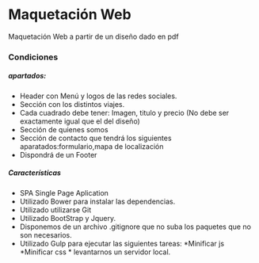 <h1>Maquetación Web</h1>

<p> Maquetación Web a partir de un diseño dado en pdf </p>

<h3>Condiciones</h3>

<h5>apartados:</h5>
<ul>
<li>Header con Menú y logos de las redes sociales.
<li>Sección con los distintos viajes.
<li>Cada cuadrado debe tener: Imagen, titulo y precio (No debe ser exactamente igual que el del diseño)
<li>Sección de quienes somos
<li>Sección de contacto que tendrá los siguientes aparatados:formulario,mapa de localización
<li>Dispondrá de un Footer
</ul>
<h5>Características</h5>
<ul>
<li>SPA Single Page Aplication
<li>Utilizado Bower para instalar las dependencias.
<li>Utilizado utilizarse Git
<li>Utilizado BootStrap y Jquery.
<li>Disponemos de un archivo .gitignore que no suba los paquetes que no son necesarios.
<li>Utilizado Gulp para ejecutar las siguientes tareas: *Minificar js *Minificar css * levantarnos un servidor local.
</ul>


